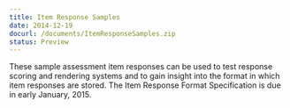 ```yaml
---
title: Item Response Samples
date: 2014-12-19
docurl: /documents/ItemResponseSamples.zip
status: Preview
---
```

These sample assessment item responses can be used to test response scoring and rendering systems and to gain insight into the format in which item responses are stored. The Item Response Format Specification is due in early January, 2015.
